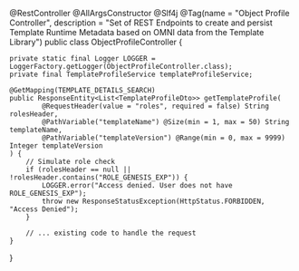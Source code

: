 @RestController
@AllArgsConstructor
@Slf4j
@Tag(name = "Object Profile Controller", description = "Set of REST Endpoints to create and persist Template Runtime Metadata based on OMNI data from the Template Library")
public class ObjectProfileController {

    private static final Logger LOGGER = LoggerFactory.getLogger(ObjectProfileController.class);
    private final TemplateProfileService templateProfileService;

    @GetMapping(TEMPLATE_DETAILS_SEARCH)
    public ResponseEntity<List<TemplateProfileDto>> getTemplateProfile(
            @RequestHeader(value = "roles", required = false) String rolesHeader,
            @PathVariable("templateName") @Size(min = 1, max = 50) String templateName,
            @PathVariable("templateVersion") @Range(min = 0, max = 9999) Integer templateVersion
    ) {
        // Simulate role check
        if (rolesHeader == null || !rolesHeader.contains("ROLE_GENESIS_EXP")) {
            LOGGER.error("Access denied. User does not have ROLE_GENESIS_EXP");
            throw new ResponseStatusException(HttpStatus.FORBIDDEN, "Access Denied");
        }

        // ... existing code to handle the request
    }
}
